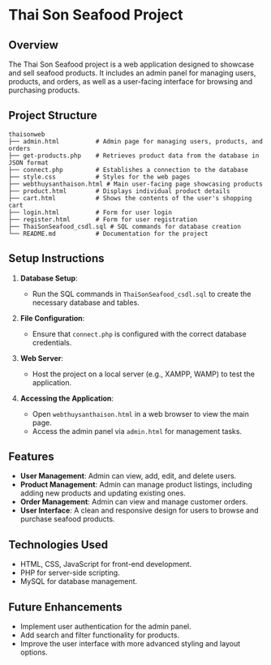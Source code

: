 # Thai Son Seafood Project

## Overview
The Thai Son Seafood project is a web application designed to showcase and sell seafood products. It includes an admin panel for managing users, products, and orders, as well as a user-facing interface for browsing and purchasing products.

## Project Structure
```
thaisonweb
├── admin.html          # Admin page for managing users, products, and orders
├── get-products.php    # Retrieves product data from the database in JSON format
├── connect.php         # Establishes a connection to the database
├── style.css           # Styles for the web pages
├── webthuysanthaison.html # Main user-facing page showcasing products
├── product.html        # Displays individual product details
├── cart.html           # Shows the contents of the user's shopping cart
├── login.html          # Form for user login
├── register.html       # Form for user registration
├── ThaiSonSeafood_csdl.sql # SQL commands for database creation
└── README.md           # Documentation for the project
```

## Setup Instructions
1. **Database Setup**: 
   - Run the SQL commands in `ThaiSonSeafood_csdl.sql` to create the necessary database and tables.
   
2. **File Configuration**:
   - Ensure that `connect.php` is configured with the correct database credentials.

3. **Web Server**:
   - Host the project on a local server (e.g., XAMPP, WAMP) to test the application.

4. **Accessing the Application**:
   - Open `webthuysanthaison.html` in a web browser to view the main page.
   - Access the admin panel via `admin.html` for management tasks.

## Features
- **User Management**: Admin can view, add, edit, and delete users.
- **Product Management**: Admin can manage product listings, including adding new products and updating existing ones.
- **Order Management**: Admin can view and manage customer orders.
- **User Interface**: A clean and responsive design for users to browse and purchase seafood products.

## Technologies Used
- HTML, CSS, JavaScript for front-end development.
- PHP for server-side scripting.
- MySQL for database management. 

## Future Enhancements
- Implement user authentication for the admin panel.
- Add search and filter functionality for products.
- Improve the user interface with more advanced styling and layout options.